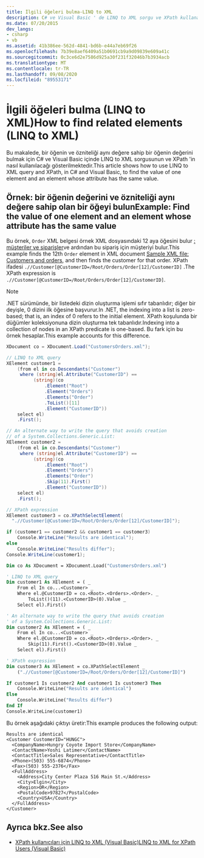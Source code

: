 ```yaml
---
title: İlgili öğeleri bulma-LINQ to XML
description: C# ve Visual Basic ' de LINQ to XML sorgu ve XPath kullanarak bir öğenin ve özniteliği aynı değere sahip olan bir öğenin değerini bulma hakkında bilgi edinin.
ms.date: 07/20/2015
dev_langs:
- csharp
- vb
ms.assetid: 41b386ee-562d-4841-bd6b-e44a7eb69f26
ms.openlocfilehash: 7b39e8aef6409a51b0691cb9a9d09839e609a41c
ms.sourcegitcommit: 0c3ce6d2e7586d925a30f231f32046b7b3934acb
ms.translationtype: MT
ms.contentlocale: tr-TR
ms.lasthandoff: 09/08/2020
ms.locfileid: "89553171"
---
```

# <a name="how-to-find-related-elements-linq-to-xml"></a><span data-ttu-id="68775-103">İlgili öğeleri bulma (LINQ to XML)</span><span class="sxs-lookup"><span data-stu-id="68775-103">How to find related elements (LINQ to XML)</span></span>

<span data-ttu-id="68775-104">Bu makalede, bir öğenin ve özniteliği aynı değere sahip bir öğenin değerini bulmak için C# ve Visual Basic içinde LINQ to XML sorgusunun ve XPath 'in nasıl kullanılacağı gösterilmektedir.</span><span class="sxs-lookup"><span data-stu-id="68775-104">This article shows how to use LINQ to XML query and XPath, in C# and Visual Basic, to find the value of one element and an element whose attribute has the same value.</span></span>

## <a name="example-find-the-value-of-one-element-and-an-element-whose-attribute-has-the-same-value"></a><span data-ttu-id="68775-105">Örnek: bir öğenin değerini ve özniteliği aynı değere sahip olan bir öğeyi bulun</span><span class="sxs-lookup"><span data-stu-id="68775-105">Example: Find the value of one element and an element whose attribute has the same value</span></span>

<span data-ttu-id="68775-106">Bu örnek, `Order` XML belgesi örnek XML dosyasındaki 12 aya öğesini bulur [: müşteriler ve siparişler](sample-xml-file-customers-orders.md)ve ardından bu sipariş için müşteriyi bulur.</span><span class="sxs-lookup"><span data-stu-id="68775-106">This example finds the 12th `Order` element in XML document [Sample XML file: Customers and orders](sample-xml-file-customers-orders.md), and then finds the customer for that order.</span></span> <span data-ttu-id="68775-107">XPath ifadesi `.//Customer[@CustomerID=/Root/Orders/Order[12]/CustomerID]` .</span><span class="sxs-lookup"><span data-stu-id="68775-107">The XPath expression is `.//Customer[@CustomerID=/Root/Orders/Order[12]/CustomerID]`.</span></span>

> [!NOTE]
> <span data-ttu-id="68775-108">.NET sürümünde, bir listedeki dizin oluşturma işlemi sıfır tabanlıdır; diğer bir deyişle, 0 dizini ilk öğesine başvurur.</span><span class="sxs-lookup"><span data-stu-id="68775-108">In .NET, the indexing into a list is zero-based; that is, an index of 0 refers to the initial element.</span></span> <span data-ttu-id="68775-109">XPath koşulunda bir düğümler koleksiyonuna dizin oluşturma tek tabanlıdır.</span><span class="sxs-lookup"><span data-stu-id="68775-109">Indexing into a collection of nodes in an XPath predicate is one-based.</span></span> <span data-ttu-id="68775-110">Bu fark için bu örnek hesaplar.</span><span class="sxs-lookup"><span data-stu-id="68775-110">This example accounts for this difference.</span></span>

```csharp
XDocument co = XDocument.Load("CustomersOrders.xml");

// LINQ to XML query
XElement customer1 =
    (from el in co.Descendants("Customer")
     where (string)el.Attribute("CustomerID") ==
          (string)(co
              .Element("Root")
              .Element("Orders")
              .Elements("Order")
              .ToList()[11]
              .Element("CustomerID"))
    select el)
    .First();

// An alternate way to write the query that avoids creation
// of a System.Collections.Generic.List:
XElement customer2 =
    (from el in co.Descendants("Customer")
     where (string)el.Attribute("CustomerID") ==
          (string)(co
              .Element("Root")
              .Element("Orders")
              .Elements("Order")
              .Skip(11).First()
              .Element("CustomerID"))
    select el)
    .First();

// XPath expression
XElement customer3 = co.XPathSelectElement(
  ".//Customer[@CustomerID=/Root/Orders/Order[12]/CustomerID]");

if (customer1 == customer2 && customer1 == customer3)
    Console.WriteLine("Results are identical");
else
    Console.WriteLine("Results differ");
Console.WriteLine(customer1);
```

```vb
Dim co As XDocument = XDocument.Load("CustomersOrders.xml")

' LINQ to XML query
Dim customer1 As XElement = ( _
    From el In co...<Customer> _
    Where el.@CustomerID = co.<Root>.<Orders>.<Order>. _
        ToList()(11).<CustomerID>(0).Value _
    Select el).First()

' An alternate way to write the query that avoids creation
' of a System.Collections.Generic.List:
Dim customer2 As XElement = ( _
    From el In co...<Customer> _
    Where el.@CustomerID = co.<Root>.<Orders>.<Order>. _
        Skip(11).First().<CustomerID>(0).Value _
    Select el).First()

' XPath expression
Dim customer3 As XElement = co.XPathSelectElement _
    (".//Customer[@CustomerID=/Root/Orders/Order[12]/CustomerID]")

If customer1 Is customer2 And customer1 Is customer3 Then
    Console.WriteLine("Results are identical")
Else
    Console.WriteLine("Results differ")
End If
Console.WriteLine(customer1)
```

<span data-ttu-id="68775-111">Bu örnek aşağıdaki çıktıyı üretir:</span><span class="sxs-lookup"><span data-stu-id="68775-111">This example produces the following output:</span></span>

```output
Results are identical
<Customer CustomerID="HUNGC">
  <CompanyName>Hungry Coyote Import Store</CompanyName>
  <ContactName>Yoshi Latimer</ContactName>
  <ContactTitle>Sales Representative</ContactTitle>
  <Phone>(503) 555-6874</Phone>
  <Fax>(503) 555-2376</Fax>
  <FullAddress>
    <Address>City Center Plaza 516 Main St.</Address>
    <City>Elgin</City>
    <Region>OR</Region>
    <PostalCode>97827</PostalCode>
    <Country>USA</Country>
  </FullAddress>
</Customer>
```

## <a name="see-also"></a><span data-ttu-id="68775-112">Ayrıca bkz.</span><span class="sxs-lookup"><span data-stu-id="68775-112">See also</span></span>

- [<span data-ttu-id="68775-113">XPath kullanıcıları için LINQ to XML (Visual Basic)</span><span class="sxs-lookup"><span data-stu-id="68775-113">LINQ to XML for XPath Users (Visual Basic)</span></span>](../../visual-basic/programming-guide/concepts/linq/linq-to-xml-for-xpath-users.md)

